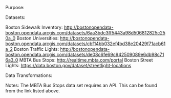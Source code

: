 Purpose:

Datasets:

Boston Sidewalk Inventory: http://bostonopendata-boston.opendata.arcgis.com/datasets/6aa3bdc3ff5443a98d506812825c250a_0 
Boston Universities: http://bostonopendata-boston.opendata.arcgis.com/datasets/cbf14bb032ef4bd38e20429f71acb61a_2
Boston Traffic Lights: http://bostonopendata-boston.opendata.arcgis.com/datasets/de08c6fe69c942509089e6db98c716a3_0
MBTA Bus Stops: http://realtime.mbta.com/portal
Boston Street Lights: https://data.boston.gov/dataset/streetlight-locations

Data Transformations:

Notes:
The MBTA Bus Stops data set requires an API. This can be found from the link listed above.

